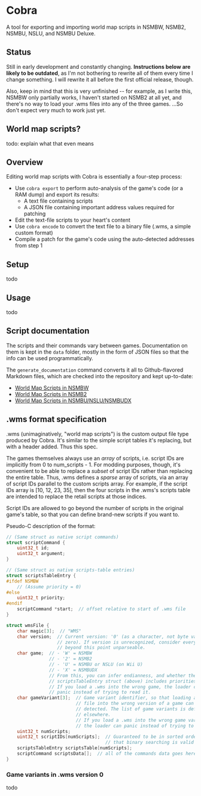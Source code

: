 # Cobra

A tool for exporting and importing world map scripts in NSMBW, NSMB2, NSMBU,
NSLU, and NSMBU Deluxe.

## Status

Still in early development and constantly changing. **Instructions below are
likely to be outdated**, as I'm not bothering to rewrite all of them every time
I change something. I will rewrite it all before the first official release,
though.

Also, keep in mind that this is very unfinished -- for example, as I write
this, NSMBW only partially works, I haven't started on NSMB2 at all yet, and
there's no way to load your .wms files into any of the three games. ...So don't
expect very much to work just yet.

## World map scripts?

todo: explain what that even means

## Overview

Editing world map scripts with Cobra is essentially a four-step process:

* Use `cobra export` to perform auto-analysis of the game's code (or a RAM dump) and export its results:
    * A text file containing scripts
    * A JSON file containing important address values required for patching
* Edit the text-file scripts to your heart's content
* Use `cobra encode` to convert the text file to a binary file (.wms, a simple custom format)
* Compile a patch for the game's code using the auto-detected addresses from step 1

## Setup

todo

## Usage

todo

## Script documentation

The scripts and their commands vary between games. Documentation on them is
kept in the `data` folder, mostly in the form of JSON files so that the info
can be used programmatically.

The `generate_documentation` command converts it all to Github-flavored
Markdown files, which are checked into the repository and kept up-to-date:

* [World Map Scripts in NSMBW](docs/nsmbw.md)
* [World Map Scripts in NSMB2](docs/nsmb2.md)
* [World Map Scripts in NSMBU/NSLU/NSMBUDX](docs/nsmbu.md)

## .wms format specification

.wms (unimaginatively, "world map scripts") is the custom output file type
produced by Cobra. It's similar to the simple script tables it's replacing, but
with a header added. Thus this spec.

The games themselves always use an *array* of scripts, i.e. script IDs are
implicitly from 0 to num_scripts - 1. For modding purposes, though, it's
convenient to be able to replace a *subset* of script IDs rather than replacing
the entire table. Thus, .wms defines a *sparse* array of scripts, via an array
of script IDs parallel to the custom scripts array. For example, if the script
IDs array is [10, 12, 23, 35], then the four scripts in the .wms's scripts
table are intended to replace the retail scripts at those indices.

Script IDs are allowed to go beyond the number of scripts in the original
game's table, so that you can define brand-new scripts if you want to.

Pseudo-C description of the format:

```c
// (Same struct as native script commands)
struct scriptCommand {
    uint32_t id;
    uint32_t argument;
}

// (Same struct as native scripts-table entries)
struct scriptsTableEntry {
#ifdef NSMBW
    // (Assume priority = 0)
#else
    uint32_t priority;
#endif
    scriptCommand *start;  // offset relative to start of .wms file
}

struct wmsFile {
    char magic[3];  // "WMS"
    char version;  // Current version: '0' (as a character, not byte value
                   // zero). If version is unrecognized, consider everything
                   // beyond this point unparseable.
    char game;  // - 'W' = NSMBW
                // - '2' = NSMB2
                // - 'U' = NSMBU or NSLU (on Wii U)
                // - 'X' = NSMBUDX
                // From this, you can infer endianness, and whether the
                // scriptsTableEntry struct (above) includes priorities or not.
                // If you load a .wms into the wrong game, the loader can
                // panic instead of trying to read it.
    char gameVariant[3];  // Game variant identifier, so that loading a .wms
                          // file into the wrong version of a game can be
                          // detected. The list of game variants is defined
                          // elsewhere.
                          // If you load a .wms into the wrong game variant,
                          // the loader can panic instead of trying to read it.
    uint32_t numScripts;
    uint32_t scriptIDs[numScripts];  // Guaranteed to be in sorted order so
                                     // that binary searching is valid
    scriptsTableEntry scriptsTable[numScripts];
    scriptCommand scriptsData[];  // all of the commands data goes here
}
```

### Game variants in .wms version 0

todo

